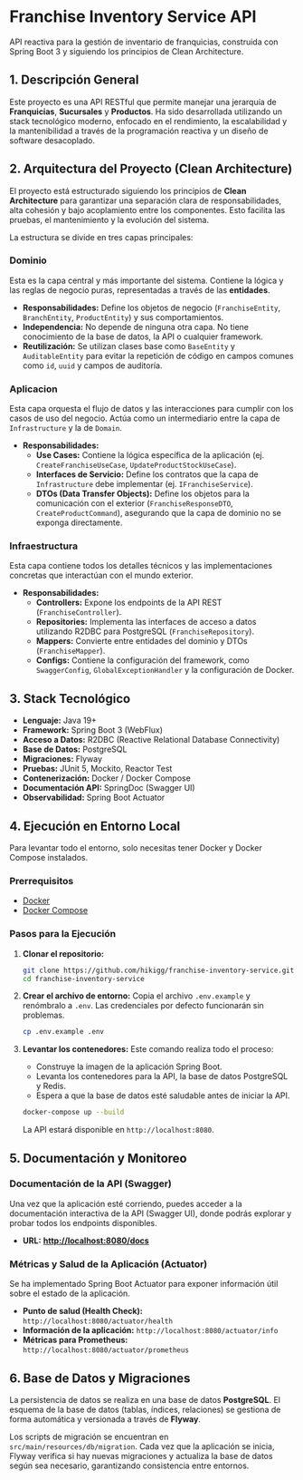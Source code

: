 # Franchise Inventory Service API

API reactiva para la gestión de inventario de franquicias, construida con Spring Boot 3 y siguiendo los principios de Clean Architecture.

## 1. Descripción General

Este proyecto es una API RESTful que permite manejar una jerarquía de **Franquicias**, **Sucursales** y **Productos**. Ha sido desarrollada utilizando un stack tecnológico moderno, enfocado en el rendimiento, la escalabilidad y la mantenibilidad a través de la programación reactiva y un diseño de software desacoplado.

## 2. Arquitectura del Proyecto (Clean Architecture)

El proyecto está estructurado siguiendo los principios de **Clean Architecture** para garantizar una separación clara de responsabilidades, alta cohesión y bajo acoplamiento entre los componentes. Esto facilita las pruebas, el mantenimiento y la evolución del sistema.

La estructura se divide en tres capas principales:

### Dominio
Esta es la capa central y más importante del sistema. Contiene la lógica y las reglas de negocio puras, representadas a través de las **entidades**.

-   **Responsabilidades:** Define los objetos de negocio (`FranchiseEntity`, `BranchEntity`, `ProductEntity`) y sus comportamientos.
-   **Independencia:** No depende de ninguna otra capa. No tiene conocimiento de la base de datos, la API o cualquier framework.
-   **Reutilización:** Se utilizan clases base como `BaseEntity` y `AuditableEntity` para evitar la repetición de código en campos comunes como `id`, `uuid` y campos de auditoría.

### Aplicacion
Esta capa orquesta el flujo de datos y las interacciones para cumplir con los casos de uso del negocio. Actúa como un intermediario entre la capa de `Infrastructure` y la de `Domain`.

-   **Responsabilidades:**
    -   **Use Cases:** Contiene la lógica específica de la aplicación (ej. `CreateFranchiseUseCase`, `UpdateProductStockUseCase`).
    -   **Interfaces de Servicio:** Define los contratos que la capa de `Infrastructure` debe implementar (ej. `IFranchiseService`).
    -   **DTOs (Data Transfer Objects):** Define los objetos para la comunicación con el exterior (`FranchiseResponseDTO`, `CreateProductCommand`), asegurando que la capa de dominio no se exponga directamente.

###  Infraestructura
Esta capa contiene todos los detalles técnicos y las implementaciones concretas que interactúan con el mundo exterior.

-   **Responsabilidades:**
    -   **Controllers:** Expone los endpoints de la API REST (`FranchiseController`).
    -   **Repositories:** Implementa las interfaces de acceso a datos utilizando R2DBC para PostgreSQL (`FranchiseRepository`).
    -   **Mappers:** Convierte entre entidades del dominio y DTOs (`FranchiseMapper`).
    -   **Configs:** Contiene la configuración del framework, como `SwaggerConfig`, `GlobalExceptionHandler` y la configuración de Docker.

## 3. Stack Tecnológico

-   **Lenguaje:** Java 19+
-   **Framework:** Spring Boot 3 (WebFlux)
-   **Acceso a Datos:** R2DBC (Reactive Relational Database Connectivity)
-   **Base de Datos:** PostgreSQL
-   **Migraciones:** Flyway
-   **Pruebas:** JUnit 5, Mockito, Reactor Test
-   **Contenerización:** Docker / Docker Compose
-   **Documentación API:** SpringDoc (Swagger UI)
-   **Observabilidad:** Spring Boot Actuator

## 4. Ejecución en Entorno Local

Para levantar todo el entorno, solo necesitas tener Docker y Docker Compose instalados.

### Prerrequisitos

-   [Docker](https://www.docker.com/get-started)
-   [Docker Compose](https://docs.docker.com/compose/install/)

### Pasos para la Ejecución

1.  **Clonar el repositorio:**
    ```bash
    git clone https://github.com/hikigg/franchise-inventory-service.git
    cd franchise-inventory-service
    ```

2.  **Crear el archivo de entorno:**
    Copia el archivo `.env.example` y renómbralo a `.env`. Las credenciales por defecto funcionarán sin problemas.
    ```bash
    cp .env.example .env
    ```

3.  **Levantar los contenedores:**
    Este comando realiza todo el proceso:
    - Construye la imagen de la aplicación Spring Boot.
    - Levanta los contenedores para la API, la base de datos PostgreSQL y Redis.
    - Espera a que la base de datos esté saludable antes de iniciar la API.
    ```bash
    docker-compose up --build
    ```
    La API estará disponible en `http://localhost:8080`.

## 5. Documentación y Monitoreo

### Documentación de la API (Swagger)

Una vez que la aplicación esté corriendo, puedes acceder a la documentación interactiva de la API (Swagger UI), donde podrás explorar y probar todos los endpoints disponibles.

-   **URL:** [**http://localhost:8080/docs**](http://localhost:8080/docs)

### Métricas y Salud de la Aplicación (Actuator)

Se ha implementado Spring Boot Actuator para exponer información útil sobre el estado de la aplicación.

-   **Punto de salud (Health Check):** `http://localhost:8080/actuator/health`
-   **Información de la aplicación:** `http://localhost:8080/actuator/info`
-   **Métricas para Prometheus:** `http://localhost:8080/actuator/prometheus`

## 6. Base de Datos y Migraciones

La persistencia de datos se realiza en una base de datos **PostgreSQL**. El esquema de la base de datos (tablas, índices, relaciones) se gestiona de forma automática y versionada a través de **Flyway**.

Los scripts de migración se encuentran en `src/main/resources/db/migration`. Cada vez que la aplicación se inicia, Flyway verifica si hay nuevas migraciones y actualiza la base de datos según sea necesario, garantizando consistencia entre entornos.